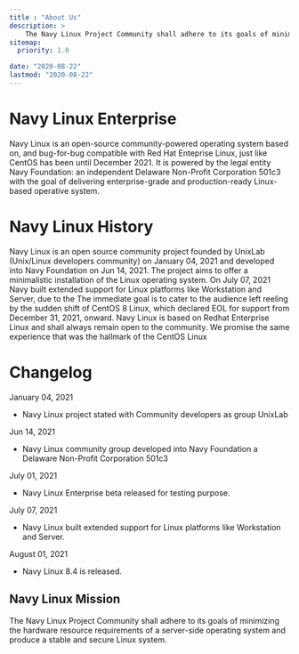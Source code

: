 ```yaml
---
title : "About Us"
description: >
    The Navy Linux Project Community shall adhere to its goals of minimizing the hardware resource requirements of a server-side operating system and produce a stable and secure Linux system.
sitemap:
  priority: 1.0

date: "2020-08-22"
lastmod: "2020-08-22"
---
```


# Navy Linux Enterprise

Navy Linux is an open-source community-powered operating system based on, and bug-for-bug compatible with Red Hat Enteprise Linux, just like CentOS has been until December 2021. It is powered by the legal entity Navy Foundation: an independent Delaware Non-Profit Corporation 501c3 with the goal of delivering enterprise-grade and production-ready Linux-based operative system.

# Navy Linux History

Navy Linux is an open source community project founded by UnixLab (Unix/Linux developers community) on January 04, 2021 and developed into Navy Foundation on Jun 14, 2021. The project aims to offer a minimalistic installation of the Linux operating system. On July 07, 2021 Navy built extended support for Linux platforms like Workstation and Server, due to the  The immediate goal is to cater to the audience left reeling by the sudden shift of CentOS 8 Linux, which declared EOL for support from December 31, 2021, onward. Navy Linux is based on Redhat Enterprise Linux and shall always remain open to the community. We promise the same experience that was the hallmark of the CentOS Linux

# Changelog

January 04, 2021
  -  Navy Linux project stated with Community developers as group UnixLab

Jun 14, 2021
  -  Navy Linux community group developed into Navy Foundation a Delaware Non-Profit Corporation 501c3

July 01, 2021
   - Navy Linux Enterprise beta released for testing purpose.

July 07, 2021
  -  Navy Linux built extended support for Linux platforms like Workstation and Server.

August 01, 2021
  - Navy Linux 8.4 is released.


## Navy Linux Mission

The Navy Linux Project Community shall adhere to its goals of minimizing the hardware resource requirements of a server-side operating system and produce a stable and secure Linux system.
